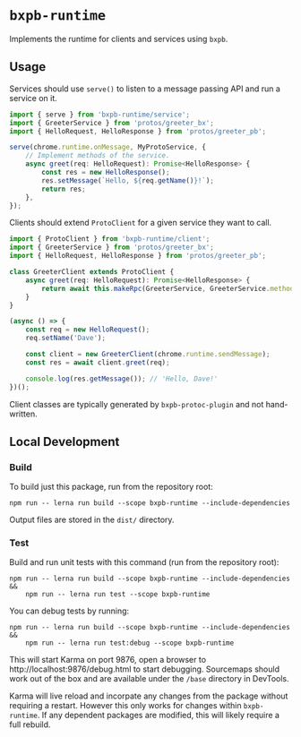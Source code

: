 # `bxpb-runtime`

Implements the runtime for clients and services using `bxpb`.

## Usage

Services should use `serve()` to listen to a message passing API and run a service on it.

```typescript
import { serve } from 'bxpb-runtime/service';
import { GreeterService } from 'protos/greeter_bx';
import { HelloRequest, HelloResponse } from 'protos/greeter_pb';

serve(chrome.runtime.onMessage, MyProtoService, {
    // Implement methods of the service.
    async greet(req: HelloRequest): Promise<HelloResponse> {
        const res = new HelloResponse();
        res.setMessage(`Hello, ${req.getName()}!`);
        return res;
    },
});
```

Clients should extend `ProtoClient` for a given service they want to call.

```typescript
import { ProtoClient } from 'bxpb-runtime/client';
import { GreeterService } from 'protos/greeter_bx';
import { HelloRequest, HelloResponse } from 'protos/greeter_pb';

class GreeterClient extends ProtoClient {
    async greet(req: HelloRequest): Promise<HelloResponse> {
        return await this.makeRpc(GreeterService, GreeterService.methods.greet, req);
    }
}

(async () => {
    const req = new HelloRequest();
    req.setName('Dave');

    const client = new GreeterClient(chrome.runtime.sendMessage);
    const res = await client.greet(req);

    console.log(res.getMessage()); // 'Hello, Dave!'
})();
```

Client classes are typically generated by `bxpb-protoc-plugin` and not hand-written.

## Local Development

### Build

To build just this package, run from the repository root:

```shell
npm run -- lerna run build --scope bxpb-runtime --include-dependencies
```

Output files are stored in the `dist/` directory.

### Test

Build and run unit tests with this command (run from the repository root):

```shell
npm run -- lerna run build --scope bxpb-runtime --include-dependencies &&
    npm run -- lerna run test --scope bxpb-runtime
```

You can debug tests by running:

```shell
npm run -- lerna run build --scope bxpb-runtime --include-dependencies &&
    npm run -- lerna run test:debug --scope bxpb-runtime
```

This will start Karma on port 9876, open a browser to http://localhost:9876/debug.html to start
debugging. Sourcemaps should work out of the box and are available under the `/base` directory in
DevTools.

Karma will live reload and incorpate any changes from the package without requiring a restart.
However this only works for changes within `bxpb-runtime`. If any dependent packages are modified,
this will likely require a full rebuild.